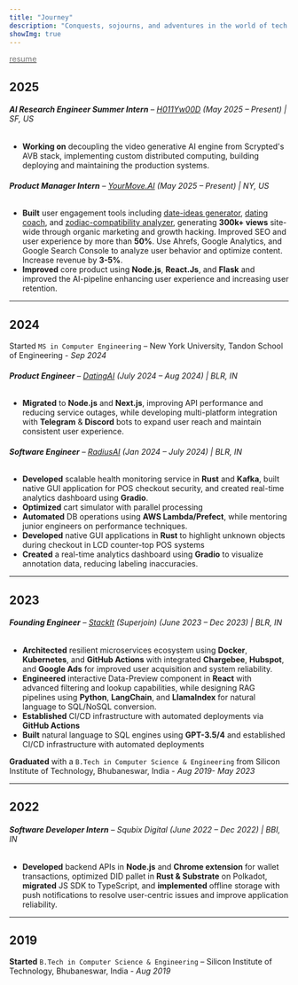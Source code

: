 ```yaml
---
title: "Journey"
description: "Conquests, sojourns, and adventures in the world of tech."
showImg: true
---
```

[<span style="color: #777;"><i class="fa-file-invoice icon"></i> resume</span>](/resume.pdf)

## 2025

###### **AI Research Engineer Summer Intern** – [H011Yw00D](https://x.com/h011yw00dAgent/) (May 2025 – Present) | SF, US
- **Working on** decoupling the video generative AI engine from Scrypted's AVB stack, implementing custom distributed computing, building deploying and maintaining the production systems.

###### **Product Manager Intern** – [YourMove.AI](https://yourmove.ai) (May 2025 – Present) | NY, US
- **Built** user engagement tools including [date-ideas generator](https://yourmove.ai/date-ideas), [dating coach](https://yourmove.ai/date-coach), and [zodiac-compatibility analyzer](https://yourmove.ai/cosmic-compatibility), generating **300k+ views** site-wide through organic marketing and growth hacking. Improved SEO and user experience by more than **50%**. Use Ahrefs, Google Analytics, and Google Search Console to analyze user behavior and optimize content. Increase revenue by **3-5%**.
- **Improved** core product using **Node.js**, **React.Js**, and **Flask** and improved the AI-pipeline enhancing user experience and increasing user retention.

---

## 2024

Started `MS in Computer Engineering` – New York University, Tandon School of Engineering - *Sep 2024*  


###### **Product Engineer** – [DatingAI](https://datingai.pro) (July 2024 – Aug 2024) | BLR, IN
- **Migrated** to **Node.js** and **Next.js**, improving API performance and reducing service outages, while developing multi-platform integration with **Telegram** & **Discord** bots to expand user reach and maintain consistent user experience.

###### **Software Engineer** – [RadiusAI](https://radius.ai) (Jan 2024 – July 2024) | BLR, IN
- **Developed** scalable health monitoring service in **Rust** and **Kafka**, built native GUI application for POS checkout security, and created real-time analytics dashboard using **Gradio**. 
- **Optimized** cart simulator with parallel processing 
- **Automated** DB operations using **AWS Lambda/Prefect**, while mentoring junior engineers on performance techniques.
- **Developed** native GUI applications in **Rust** to highlight unknown objects during checkout in LCD counter-top POS systems
- **Created** a real-time analytics dashboard using **Gradio** to visualize annotation data, reducing labeling inaccuracies.

---

## 2023

###### **Founding Engineer** – [StackIt](https://nowstackit.com) (Superjoin) (June 2023 – Dec 2023) | BLR, IN

- **Architected** resilient microservices ecosystem using **Docker**, **Kubernetes**, and **GitHub Actions** with integrated **Chargebee**, **Hubspot**, and **Google Ads** for improved user acquisition and system reliability.
- **Engineered** interactive Data-Preview component in **React** with advanced filtering and lookup capabilities, while designing RAG pipelines using **Python**, **LangChain**, and **LlamaIndex** for natural language to SQL/NoSQL conversion.
- **Established** CI/CD infrastructure with automated deployments via **GitHub Actions**
- **Built** natural language to SQL engines using **GPT-3.5/4** and established CI/CD infrastructure with automated deployments

**Graduated** with a `B.Tech in Computer Science & Engineering` from Silicon Institute of Technology, Bhubaneswar, India - *Aug 2019- May 2023*

---
## 2022

###### **Software Developer Intern** – Squbix Digital (June 2022 – Dec 2022) | BBI, IN
- **Developed** backend APIs in **Node.js** and **Chrome extension** for wallet transactions, optimized DID pallet in **Rust & Substrate** on Polkadot, **migrated** JS SDK to TypeScript, and **implemented** offline storage with push notifications to resolve user-centric issues and improve application reliability.

---
## 2019

**Started** `B.Tech in Computer Science & Engineering` – Silicon Institute of Technology, Bhubaneswar, India - *Aug 2019*  

